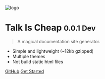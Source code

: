![logo](_media/icon.svg)

# Talk Is Cheap <small>0.0.1 Dev</small>

> A magical documentation site generator.

- Simple and lightweight (~12kb gzipped)
- Multiple themes
- Not build static html files


[GitHub](https://github.com/miya-yang/talk_is_cheap)
[Get Started](#quick-start)